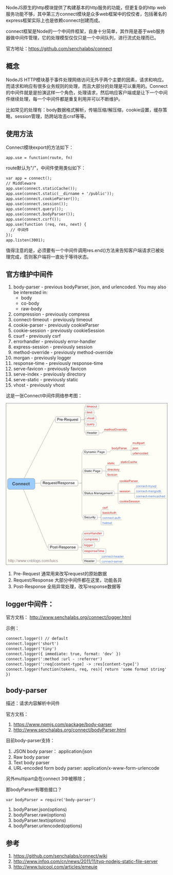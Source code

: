 NodeJS原生的http模块提供了构建基本的http服务的功能，但更复杂的http web服务功能不够，其中第三方connect模块是众多web框架中的佼佼者，包括著名的express框架实际上也是依赖connect创建而成。

connect框架是Node的一个中间件框架，自身十分简单，其作用是基于web服务器做中间件管理，它的处理模型仅仅只是一个中间队列，进行流式处理而已。

官方地址：https://github.com/senchalabs/connect

## 概念

NodeJS HTTP模块基于事件处理网络访问无外乎两个主要的因素，请求和响应。而请求和响应有很多业务规则的处理，而且大部分的处理是可以重用的。Connect的中间件就是是扮演这样一个角色，处理请求，然后响应客户端或是让下一个中间件继续处理，每一个中间件都是重复利用并可以不断维护。

比如常见的处理有：body数据格式解析，传输压缩/解压缩，cookie设置，缓存策略，session管理，防跨站攻击crsf等等。

## 使用方法

Connect模块export的方法如下：

    app.use = function(route, fn)
    
route默认为"/"，中间件使用类似如下：

    var app = connect();
    // Middleware
    app.use(connect.staticCache());
    app.use(connect.static(__dirname + '/public'));
    app.use(connect.cookieParser());
    app.use(connect.session());
    app.use(connect.query());
    app.use(connect.bodyParser());
    app.use(connect.csrf());
    app.use(function (req, res, next) {
      // 中间件
    });
    app.listen(3001);
    
值得注意的是，必须要有一个中间件调用res.end()方法来告知客户端请求已被处理完成，否则客户端将一直处于等待状态。

## 官方维护中间件

1. body-parser - previous bodyParser, json, and urlencoded. You may also be interested in:
    * body
    * co-body
    * raw-body
2. compression - previously compress
3. connect-timeout - previously timeout
4. cookie-parser - previously cookieParser
5. cookie-session - previously cookieSession
6. csurf - previously csrf
7. errorhandler - previously error-handler
8. express-session - previously session
9. method-override - previously method-override
10. morgan - previously logger
11. response-time - previously response-time
12. serve-favicon - previously favicon
13. serve-index - previously directory
14. serve-static - previously static
15. vhost - previously vhost

这是一张Connect中间件网络参考图：

![中间件网络参考图](./images/A7V3Ej.png!web)

1. Pre-Request 通常用来改写request的原始数据
2. Request/Response 大部分中间件都在这里，功能各异
3. Post-Response 全局异常处理，改写response数据等

## logger中间件：

官方文档： http://www.senchalabs.org/connect/logger.html
   
示例：
   
    connect.logger() // default
    connect.logger('short')
    connect.logger('tiny')
    connect.logger({ immediate: true, format: 'dev' })
    connect.logger(':method :url - :referrer')
    connect.logger(':req[content-type] -> :res[content-type]')
    connect.logger(function(tokens, req, res){ return 'some format string' })

## body-parser

描述：请求内容解析中间件

官方文档：

1. https://www.npmjs.com/package/body-parser
2. http://www.senchalabs.org/connect/bodyParser.html
   
目前body-parser支持：

1. JSON body parser： application/json 
2. Raw body parser
3. Text body parser
4. URL-encoded form body parser: application/x-www-form-urlencode

另外multipart会在connect 3中被移除；

那bodyParser有哪些接口？

    var bodyParser = require('body-parser')
   
1. bodyParser.json(options)
2. bodyParser.raw(options)
3. bodyParser.text(options)
4. bodyParser.urlencoded(options)



## 参考

1. https://github.com/senchalabs/connect/wiki
2. http://www.infoq.com/cn/news/2011/11/tyq-nodejs-static-file-server
3. http://www.tuicool.com/articles/emeuie